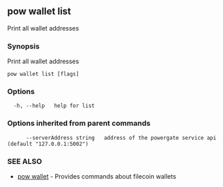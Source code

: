 ## pow wallet list

Print all wallet addresses

### Synopsis

Print all wallet addresses

```
pow wallet list [flags]
```

### Options

```
  -h, --help   help for list
```

### Options inherited from parent commands

```
      --serverAddress string   address of the powergate service api (default "127.0.0.1:5002")
```

### SEE ALSO

* [pow wallet](pow_wallet.md)	 - Provides commands about filecoin wallets

